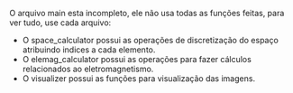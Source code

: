 O arquivo main esta incompleto, ele não usa todas as funções feitas, para ver tudo, use cada arquivo:
* O space_calculator possui as operações de discretização do espaço atribuindo indices a cada elemento.
* O elemag_calculator possui as operações para fazer cálculos relacionados ao eletromagnetismo.
* O visualizer possui as funções para visualização das imagens.
